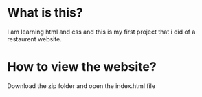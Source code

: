 # What is this?

I am learning html and css and this is my first project that i did of a restaurent website.

# How to view the website?

Download the zip folder and open the index.html file